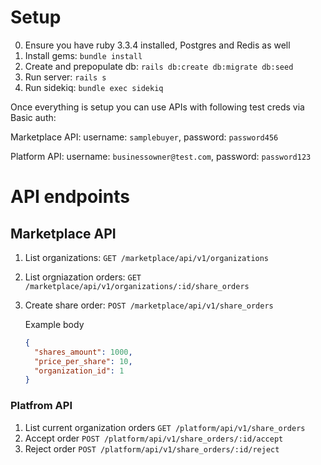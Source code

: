 # Setup
0. Ensure you have ruby 3.3.4 installed, Postgres and Redis as well
1. Install gems: `bundle install`
2. Create and prepopulate db: `rails db:create db:migrate db:seed`
3. Run server: `rails s`
4. Run sidekiq: `bundle exec sidekiq`

Once everything is setup you can use APIs with following test creds via Basic auth:

Marketplace API: username: `samplebuyer`, password: `password456`

Platform API: username: `businessowner@test.com`, password: `password123`

# API endpoints
## Marketplace API
1. List organizations: `GET /marketplace/api/v1/organizations`
2. List orgniazation orders: `GET /marketplace/api/v1/organizations/:id/share_orders`
3. Create share order: `POST /marketplace/api/v1/share_orders`

    Example body
    ```json
    {
      "shares_amount": 1000,
      "price_per_share": 10,
      "organization_id": 1
    }
    ```

### Platfrom API

1. List current organization orders `GET /platform/api/v1/share_orders`
2. Accept order `POST /platform/api/v1/share_orders/:id/accept`
3. Reject order `POST /platform/api/v1/share_orders/:id/reject`
